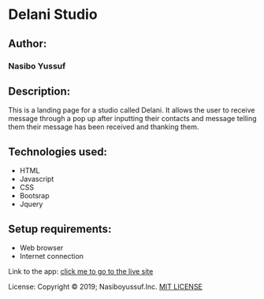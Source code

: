 # Delani Studio


## Author:
 ### Nasibo Yussuf

## Description:
This is a landing page for a studio called Delani.
It allows the user to receive message through a pop up after inputting their contacts and message telling them their message has been received and thanking them.
## Technologies used:
* HTML
* Javascript
* CSS
* Bootsrap
* Jquery

## Setup requirements:
* Web browser
* Internet connection


Link to the app:
[click me to go to the live site](https://nasiboyussuf.github.io/Delani-Studio/)

License:
Copyright © 2019; Nasiboyussuf.Inc. [MIT LICENSE](https://github.com/Nasiboyussuf/Delani-Studio/blob/master/IP3-master/LICENSE)